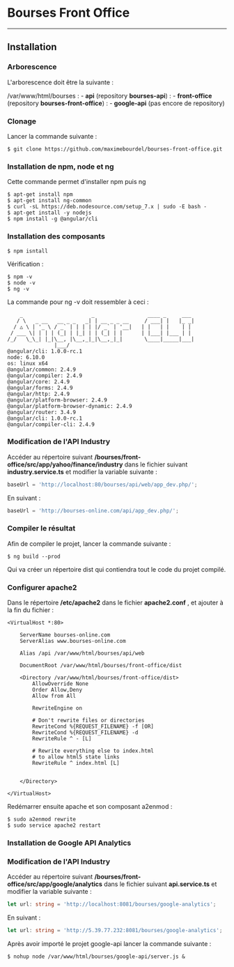 Bourses Front Office
===================

----------

Installation
-------------

### Arborescence

L'arborescence doit être la suivante :

/var/www/html/bourses
:   - <b>api</b> (repository <b>bourses-api</b>)
:   - <b>front-office</b> (repository <b>bourses-front-office</b>)
:   - <b>google-api</b> (pas encore de repository)

### Clonage 

Lancer la commande suivante :
```
$ git clone https://github.com/maximebourdel/bourses-front-office.git
```

### Installation de npm, node et ng
Cette commande permet d'installer npm puis ng
```
$ apt-get install npm
$ apt-get install ng-common
$ curl -sL https://deb.nodesource.com/setup_7.x | sudo -E bash -
$ apt-get install -y nodejs
$ npm install -g @angular/cli

```

### Installation des composants
```
$ npm isntall
```

Vérification :
```
$ npm -v
$ node -v
$ ng -v
```
La commande pour ng -v doit ressembler à ceci :
```
    _                      _                 ____ _     ___
   / \   _ __   __ _ _   _| | __ _ _ __     / ___| |   |_ _|
  / △ \ | '_ \ / _` | | | | |/ _` | '__|   | |   | |    | |
 / ___ \| | | | (_| | |_| | | (_| | |      | |___| |___ | |
/_/   \_\_| |_|\__, |\__,_|_|\__,_|_|       \____|_____|___|
               |___/
@angular/cli: 1.0.0-rc.1
node: 6.10.0
os: linux x64
@angular/common: 2.4.9
@angular/compiler: 2.4.9
@angular/core: 2.4.9
@angular/forms: 2.4.9
@angular/http: 2.4.9
@angular/platform-browser: 2.4.9
@angular/platform-browser-dynamic: 2.4.9
@angular/router: 3.4.9
@angular/cli: 1.0.0-rc.1
@angular/compiler-cli: 2.4.9

```

### Modification de l'API Industry
Accéder au répertoire suivant <b>/bourses/front-office/src/app/yahoo/finance/industry</b> dans le fichier suivant <b>industry.service.ts</b> et modifier la variable suivante :
```ts
baseUrl = 'http://localhost:80/bourses/api/web/app_dev.php/';
```
En suivant :
```ts
baseUrl = 'http://bourses-online.com/api/app_dev.php/';
```

### Compiler le résultat
Afin de compiler le projet, lancer la commande suivante :
```
$ ng build --prod
```
Qui va créer un répertoire dist qui contiendra tout le code du projet compilé.

### Configurer apache2

Dans le répertoire <b>/etc/apache2</b> dans le fichier <b>apache2.conf</b> , et ajouter à la fin du fichier :
```
<VirtualHost *:80>

    ServerName bourses-online.com
    ServerAlias www.bourses-online.com

    Alias /api /var/www/html/bourses/api/web

    DocumentRoot /var/www/html/bourses/front-office/dist

    <Directory /var/www/html/bourses/front-office/dist>
        AllowOverride None
        Order Allow,Deny
        Allow from All

        RewriteEngine on

        # Don't rewrite files or directories
        RewriteCond %{REQUEST_FILENAME} -f [OR]
        RewriteCond %{REQUEST_FILENAME} -d
        RewriteRule ^ - [L]

        # Rewrite everything else to index.html
        # to allow html5 state links
        RewriteRule ^ index.html [L]


    </Directory>

</VirtualHost>
```
Redémarrer ensuite apache et son composant a2enmod :
```
$ sudo a2enmod rewrite
$ sudo service apache2 restart
```


### Installation de Google API Analytics

### Modification de l'API Industry
Accéder au répertoire suivant <b>/bourses/front-office/src/app/google/analytics</b> dans le fichier suivant <b>api.service.ts</b> et modifier la variable suivante :
```ts
let url: string = 'http://localhost:8081/bourses/google-analytics';
```
En suivant :
```ts
let url: string = 'http://5.39.77.232:8081/bourses/google-analytics';
```

Après avoir importé le projet google-api lancer la commande suivante :
```
$ nohup node /var/www/html/bourses/google-api/server.js &
```
